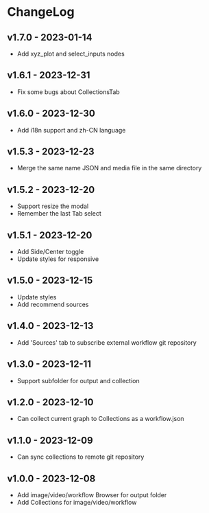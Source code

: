 # ChangeLog

## v1.7.0 - 2023-01-14

- Add xyz_plot and select_inputs nodes

## v1.6.1 - 2023-12-31

- Fix some bugs about CollectionsTab

## v1.6.0 - 2023-12-30

- Add i18n support and zh-CN language

## v1.5.3 - 2023-12-23

- Merge the same name JSON and media file in the same directory

## v1.5.2 - 2023-12-20

- Support resize the modal
- Remember the last Tab select

## v1.5.1 - 2023-12-20

- Add Side/Center toggle
- Update styles for responsive

## v1.5.0 - 2023-12-15

- Update styles
- Add recommend sources

## v1.4.0 - 2023-12-13

- Add 'Sources' tab to subscribe external workflow git repository

## v1.3.0 - 2023-12-11

- Support subfolder for output and collection

## v1.2.0 - 2023-12-10

- Can collect current graph to Collections as a workflow.json

## v1.1.0 - 2023-12-09

- Can sync collections to remote git repository

## v1.0.0 - 2023-12-08

- Add image/video/workflow Browser for output folder
- Add Collections for image/video/workflow
